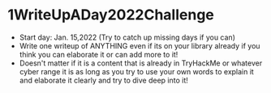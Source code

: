 # 1WriteUpADay2022Challenge

- Start day: Jan. 15,2022 (Try to catch up missing days if you can)
- Write one writeup of ANYTHING even if its on your library already if you think you can elaborate it or can add more to it!
- Doesn't matter if it is a content that is already in TryHackMe or whatever cyber range it is as long as you try to use your own words to explain it and elaborate it clearly and try to dive deep into it!
